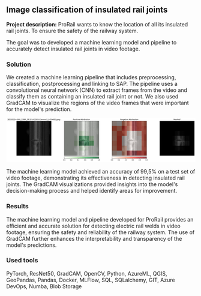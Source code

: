 ## Image classification of insulated rail joints

**Project description:** ProRail wants to know the location of all its insulated rail joints. To ensure the safety of the railway system.

The goal was to developed a machine learning model and pipeline to accurately detect insulated rail joints in video footage.

### Solution
We created a machine learning pipeline that includes preprocessing, classification, postprocessing and linking to SAP. The pipeline uses a convolutional neural network (CNN) to extract frames from the video  and classify them as containing an insulated rail joint or not. We also used GradCAM to visualize the regions of the video frames that were important for the model's prediction. 

<img src="../images/gradcam.jpeg?raw=true"/>

The machine learning model achieved an accuracy of 99,5% on a test set of video footage, demonstrating its effectiveness in detecting insulated rail joints. The GradCAM visualizations provided insights into the model's decision-making process and helped identify areas for improvement.

### Results
The machine learning model and pipeline developed for ProRail provides an efficient and accurate solution for detecting electric rail welds in video footage, ensuring the safety and reliability of the railway system. The use of GradCAM further enhances the interpretability and transparency of the model's predictions.


### Used tools
PyTorch, ResNet50, GradCAM, OpenCV, Python, AzureML, QGIS, GeoPandas, Pandas, Docker, MLFlow, SQL, SQLalchemy, GIT, Azure DevOps, Numba, Blob Storage